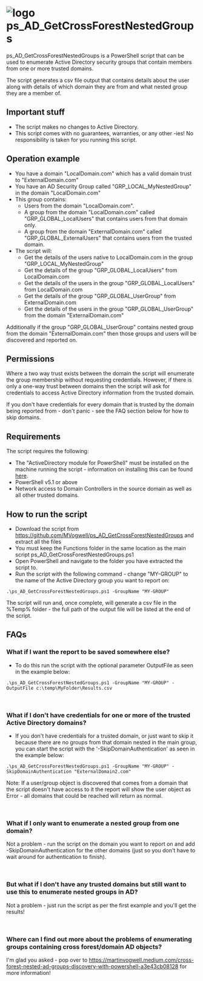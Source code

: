 # ![logo][] ps_AD_GetCrossForestNestedGroups

ps_AD_GetCrossForestNestedGroups is a PowerShell script that can be used to enumerate Active Directory security groups that contain members from one or more trusted domains.

The script generates a csv file output that contains details about the user along with details of which domain they are from and what nested group they are a member of.

[logo]:https://raw.githubusercontent.com/MVogwell/ps_AD_GetCrossForestNestedGroups/master/Assets/Icon.png

## Important stuff
* The script makes no changes to Active Directory.
* This script comes with no guarantees, warranties, or any other -ies! No responsibility is taken for you running this script.


## Operation example

* You have a domain "LocalDomain.com" which has a valid domain trust to "ExternalDomain.com"
* You have an AD Security Group called "GRP_LOCAL_MyNestedGroup" in the domain "LocalDomain.com"
* This group contains:
  * Users from the domain "LocalDomain.com".
  * A group from the domain "LocalDomain.com" called "GRP_GLOBAL_LocalUsers" that contains users from that domain only.
  * A group from the domain "ExternalDomain.com" called "GRP_GLOBAL_ExternalUsers" that contains users from the trusted domain.
* The script will:
  * Get the details of the users native to LocalDomain.com in the group "GRP_LOCAL_MyNestedGroup"
  * Get the details of the group "GRP_GLOBAL_LocalUsers" from LocalDomain.com
  * Get the details of the users in the group "GRP_GLOBAL_LocalUsers" from LocalDomain.com
  * Get the details of the group "GRP_GLOBAL_UserGroup" from ExternalDomain.com
  * Get the details of the users in the group "GRP_GLOBAL_UserGroup" from the domain "ExternalDomain.com"

Additionally if the group "GRP_GLOBAL_UserGroup" contains nested group from the domain "ExternalDomain.com" then those groups and users will be discovered and reported on.


## Permissions

Where a two way trust exists between the domain the script will enumerate the group membership without requesting credentials. However, if there is only a one-way trust between domains then the script will ask for credentials to access Active Directory information from the trusted domain.

If you don't have credentials for every domain that is trusted by the domain being reported from - don't panic - see the FAQ section below for how to skip domains.




## Requirements

The script requires the following:

* The "ActiveDirectory module for PowerShell" must be installed on the machine running the script - information on installing this can be found [here][].
* PowerShell v5.1 or above
* Network access to Domain Controllers in the source domain as well as all other trusted domains.

[here]:https://www.varonis.com/blog/powershell-active-directory-module


## How to run the script
* Download the script from https://github.com/MVogwell/ps_AD_GetCrossForestNestedGroups and extract all the files
* You must keep the Functions folder in the same location as the main script ps_AD_GetCrossForestNestedGroups.ps1
* Open PowerShell and navigate to the folder you have extracted the script to.
* Run the script with the following command - change "MY-GROUP" to the name of the Active Directory group you want to report on:

`.\ps_AD_GetCrossForestNestedGroups.ps1 -GroupName "MY-GROUP"`

The script will run and, once complete, will generate a csv file in the %Temp% folder - the full path of the output file will be listed at the end of the script.

## FAQs

### What if I want the report to be saved somewhere else?

* To do this run the script with the optional parameter OutputFile as seen in the example below:

`.\ps_AD_GetCrossForestNestedGroups.ps1 -GroupName "MY-GROUP" -OutputFile c:\temp\MyFolder\Results.csv`

<br>

### What if I don't have credentials for one or more of the trusted Active Directory domains?

* If you don't have credentials for a trusted domain, or just want to skip it because there are no groups from that domain nested in the main group, you can start the script with the '-SkipDomainAuthentication' as seen in the example below:

`.\ps_AD_GetCrossForestNestedGroups.ps1 -GroupName "MY-GROUP" -SkipDomainAuthentication "ExternalDomain2.com"`

Note: If a user/group object is discovered that comes from a domain that the script doesn't have access to it the report will show the user object as Error - all domains that could be reached will return as normal.

<br>

### What if I only want to enumerate a nested group from one domain?

Not a problem - run the script on the domain you want to report on and add -SkipDomainAuthentication for the other domains (just so you don't have to wait around for authentication to finish).

<br>

### But what if I don't have any trusted domains but still want to use this to enumerate nested groups in AD?

Not a problem - just run the script as per the first example and you'll get the results!

<br>

### Where can I find out more about the problems of enumerating groups containing cross forest/domain AD objects?

I'm glad you asked - pop over to https://martinvogwell.medium.com/cross-forest-nested-ad-groups-discovery-with-powershell-a3e43cb08128 for more information!
